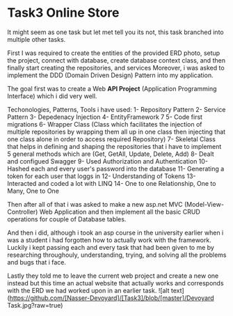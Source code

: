 # Task3 Online Store
It might seem as one task but let met tell you its not, this task branched into multiple other tasks.

First I was required to create the entities of the provided ERD photo, setup the project, connect with database, create database context class, and then finally start
creating the repositories, and services Moreover, i was asked to implement the DDD (Domain Driven Design) Pattern into my application.

The goal first was to create a Web **API Project** (Application Programming Interface) which i did very well.

Techonologies, Patterns, Tools i have used:
1- Repository Pattern
2- Service Pattern
3- Depedenacy Injection
4- EntityFramework 7
5- Code first migrations
6- Wrapper Class (Class which facilitates the injection of multiple repositories by wrapping them all up in one class then injecting that one class alone in order to access
required Repository)
7- Skeletal Class that helps in defining and shaping the repositories that i have to implement 5 general methods which are (Get, GetAll, Update, Delete, Add)
8- Dealt and configued Swagger
9- Used Authorization and Authentication
10- Hashed each and every user's password into the database
11- Generating a token for each user that loggs in
12- Understanding of Tokens
13- Interacted and coded a lot with LINQ
14- One to one Relationship, One to Many, One to One

Then after all of that i was asked to make a new asp.net MVC (Model-View-Controller) Web Application and then implement all the basic CRUD operations for couple of 
Database tables.

And then i did, although i took an asp course in the university earlier when i was a student i had forgotten how to actually work with the framework. Luckily i kept passing 
each and every task that had been given to me by researching throughouly, understanding, trying, and solving all the problems and bugs that i face.

Lastly they told me to leave the current web project and create a new one instead but this time an actual website that actually works and corresponds with the ERD we had worked upon 
in an earlier task.
![alt text](https://github.com/[Nasser-Devoyard]/[Task3]/blob/[master]/Devoyard Task.jpg?raw=true)

